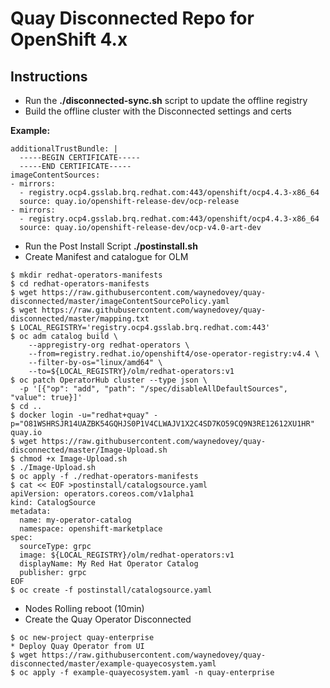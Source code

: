 # Quay Disconnected Repo for OpenShift 4.x

## Instructions

* Run the **./disconnected-sync.sh** script to update the offline registry
* Build the offline cluster with the Disconnected settings and certs 

**Example:**

```
additionalTrustBundle: |
  -----BEGIN CERTIFICATE-----
  -----END CERTIFICATE-----
imageContentSources:
- mirrors:
  - registry.ocp4.gsslab.brq.redhat.com:443/openshift/ocp4.4.3-x86_64
  source: quay.io/openshift-release-dev/ocp-release
- mirrors:
  - registry.ocp4.gsslab.brq.redhat.com:443/openshift/ocp4.4.3-x86_64
  source: quay.io/openshift-release-dev/ocp-v4.0-art-dev
```
  
* Run the Post Install Script **./postinstall.sh** 
* Create Manifest and catalogue for OLM

```
$ mkdir redhat-operators-manifests
$ cd redhat-operators-manifests
$ wget https://raw.githubusercontent.com/waynedovey/quay-disconnected/master/imageContentSourcePolicy.yaml
$ wget https://raw.githubusercontent.com/waynedovey/quay-disconnected/master/mapping.txt
$ LOCAL_REGISTRY='registry.ocp4.gsslab.brq.redhat.com:443'
$ oc adm catalog build \
    --appregistry-org redhat-operators \
    --from=registry.redhat.io/openshift4/ose-operator-registry:v4.4 \
    --filter-by-os="linux/amd64" \
    --to=${LOCAL_REGISTRY}/olm/redhat-operators:v1
$ oc patch OperatorHub cluster --type json \
  -p '[{"op": "add", "path": "/spec/disableAllDefaultSources", "value": true}]'  
$ cd ..
$ docker login -u="redhat+quay" -p="O81WSHRSJR14UAZBK54GQHJS0P1V4CLWAJV1X2C4SD7KO59CQ9N3RE12612XU1HR" quay.io
$ wget https://raw.githubusercontent.com/waynedovey/quay-disconnected/master/Image-Upload.sh
$ chmod +x Image-Upload.sh
$ ./Image-Upload.sh
$ oc apply -f ./redhat-operators-manifests
$ cat << EOF >postinstall/catalogsource.yaml
apiVersion: operators.coreos.com/v1alpha1
kind: CatalogSource
metadata:
  name: my-operator-catalog
  namespace: openshift-marketplace
spec:
  sourceType: grpc
  image: ${LOCAL_REGISTRY}/olm/redhat-operators:v1
  displayName: My Red Hat Operator Catalog
  publisher: grpc
EOF
$ oc create -f postinstall/catalogsource.yaml
```

* Nodes Rolling reboot (10min)
* Create the Quay Operator Disconnected 

```
$ oc new-project quay-enterprise
* Deploy Quay Operator from UI
$ wget https://raw.githubusercontent.com/waynedovey/quay-disconnected/master/example-quayecosystem.yaml
$ oc apply -f example-quayecosystem.yaml -n quay-enterprise
```


